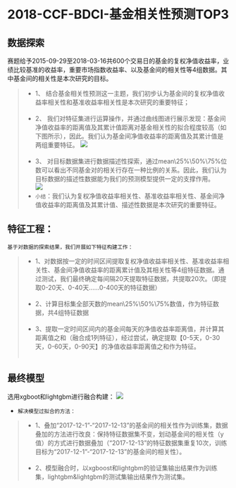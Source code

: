 # 2018-CCF-BDCI-基金相关性预测TOP3
## 数据探索
赛题给予2015-09-29至2018-03-16共600个交易日的基金的复权净值收益率，业绩比较基准的收益率，重要市场指数收益率、以及基金间的相关性等4组数据。其中基金间的相关性是本次研究的目标。 <br>
>* 1、	结合基金相关性预测这一主题，我们初步认为基金间的复权净值收益率相关性和基准收益率相关性是本次研究的重要特征； <br><br>
>* 2、	我们对特征集进行运算操作，并通过曲线图进行展示发现：基金间净值收益率的距离值及其累计值距离对基金相关性的拟合程度较高（如下图所示），因此。我们认为基金间净值收益率的距离值及其累计值是两组重要特征。
![](https://github.com/ZainHuang/2018-CCF-BDCI--TOP3/blob/master/photo/%E5%9B%BE%E7%89%871.png)<br><br>
>* 3、	对目标数据集进行数据描述性探索，通过mean\25%\50%\75%位数可以看出不同基金对的相关行存在一种比例的关系。因此，我们认为目标数据的描述性数据能为我们的预测模型提供一定的支撑作用。<br>
![](https://github.com/ZainHuang/2018-CCF-BDCI--TOP3/blob/master/photo/%E5%9B%BE%E7%89%872.png)<br>
> * `小结`：我们认为复权净值收益率相关性、基准收益率相关性、基金间净值收益率的距离值及其累计值、描述性数据是本次研究的重要特征。

## 特征工程：

`基于对数据的探索结果，我们开展如下特征构建工作：` <br>
>* 1、对数据按一定的时间区间提取复权净值收益率相关性、基准收益率相关性、基金间净值收益率的距离累计值及其相关性等4组特征数据。通过测试，我们最终确定每间隔20天提取特征数据，共提取20次。（即提取0-20天、0-40天……0-400天的特征数据）<br><br> 
>* 2、计算目标集全部天数的mean\25%\50%\75%数值，作为特征数据，共4组特征数据<br><br> 
>* 3、提取一定时间区间内的基金间每天的净值收益率距离值，并计算其距离值之和（融合成1列特征），经过尝试，确定提取【0-5天，0-30天，0-60天，0-90天】的净值收益率距离值之和作为特征。<br><br> 

## 最终模型

选用xgboot和lightgbm进行融合构建：
![](https://github.com/ZainHuang/2018-CCF-BDCI--TOP3/blob/master/photo/%E5%9B%BE%E7%89%873.png)<br> 
* `解决模型过拟合的方法：` <br>
>* 1、叠加“2017-12-1”-“2017-12-13”的基金间的相关性作为训练集，数据叠加的方法进行改良：保持特征数据集不变，划动基金间的相关性（y值）的方式进行数据叠加（“2017-12-13”的特征数据集重复10次，训练目标为“2017-12-1”-“2017-12-13”的基金间的相关性）。<br><br>
>* 2、模型融合时，以xgboost和lightgbm的验证集输出结果作为训练集，lightgbm&lightgbm的测试集输出结果作为测试集。
